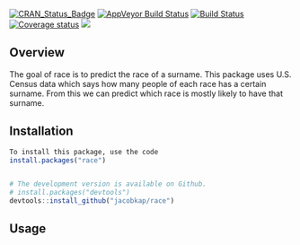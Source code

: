 
[![CRAN\_Status\_Badge](http://www.r-pkg.org/badges/version/race)](https://cran.r-project.org/package=race)
[![AppVeyor Build
Status](https://ci.appveyor.com/api/projects/status/github/jacobkap/race?branch=master&svg=true)](https://ci.appveyor.com/project/jacobkap/race)
[![Build
Status](https://travis-ci.org/jacobkap/race.svg?branch=master)](https://travis-ci.org/jacobkap/race)
[![Coverage
status](https://codecov.io/gh/jacobkap/race/branch/master/graph/badge.svg)](https://codecov.io/github/jacobkap/race?branch=master)
[![](http://cranlogs.r-pkg.org/badges/grand-total/race?color=blue)](https://cran.r-project.org/package=race)

## Overview

The goal of race is to predict the race of a surname. This package uses
U.S. Census data which says how many people of each race has a certain
surname. From this we can predict which race is mostly likely to have
that surname.

## Installation

``` r
To install this package, use the code
install.packages("race")


# The development version is available on Github.
# install.packages("devtools")
devtools::install_github("jacobkap/race")
```

## Usage
